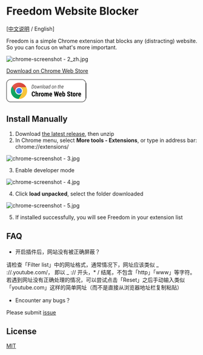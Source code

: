 # Freedom Website Blocker

[[中文说明](README.zh.md) / English]

Freedom is a simple Chrome extension that blocks any (distracting) website. So you can focus on what's more important.

![chrome-screenshot - 2_zh.jpg](https://i.loli.net/2021/05/26/KWvhl58Ha342gVP.jpg)

[Download on Chrome Web Store](https://chrome.google.com/webstore/detail/freedom-website-blocker/addknbmjckakcnlnmpddbaofgjllpamd)

[![Download](chrome_badge.png)](https://chrome.google.com/webstore/detail/freedom-website-blocker/addknbmjckakcnlnmpddbaofgjllpamd)

## Install Manually

1. Download [the latest release](https://github.com/LihaoWang/Website-blocker/releases/tag/1.0.1), then unzip
2. In Chrome menu, select **More tools - Extensions**, or type in address bar: chrome://extensions/

![chrome-screenshot - 3.jpg](https://i.loli.net/2021/05/26/XkrWzgGxcs62Y9D.jpg)

3. Enable developer mode

![chrome-screenshot - 4.jpg](https://i.loli.net/2021/05/26/cMplsLd8x3qSPCV.jpg)

4. Click **load unpacked**, select the folder downloaded

![chrome-screenshot - 5.jpg](https://i.loli.net/2021/05/26/mMknT4AdxvLXlS6.jpg)

5. If installed successfully, you will see Freedom in your extension list

## FAQ

- 开启插件后，网站没有被正确屏蔽？

请检查「Filter list」中的网址格式，通常情况下，网址应该类似 _ ://.youtube.com/， 即以 _ :// 开头，\* / 结尾，不包含「http」「www」等字符。若遇到网址没有正确处理的情况，可以尝试点击「Reset」之后手动输入类似「youtube.com」这样的简单网址（而不是直接从浏览器地址栏复制粘贴）

- Encounter any bugs？

Please submit [issue](https://github.com/LihaoWang/Website-blocker/issues)

## License

[MIT](https://choosealicense.com/licenses/mit/)
